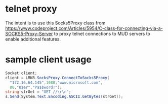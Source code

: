 # telnet proxy

The intent is to use this Socks5Proxy class from https://www.codeproject.com/Articles/5954/C-class-for-connecting-via-a-SOCKS5-Proxy-Server to proxy telnet connections to MUD servers to enable additional features.

# sample client usage
```csharp
Socket client;
client = LMKR.SocksProxy.ConnectToSocks5Proxy(
  "172.16.64.145",1080,"www.microsoft.com",
  80,"U$er","Pa$$word!");
string strGet = "GET //\r\n";
s.Send(System.Text.Encoding.ASCII.GetBytes(strGet));
```